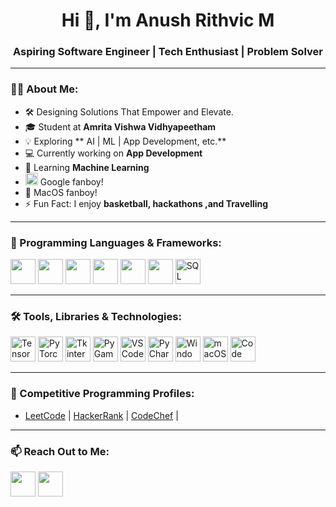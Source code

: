 <h1 align="center">Hi 👋, I'm Anush Rithvic M</h1>
<h3 align="center">Aspiring Software Engineer | Tech Enthusiast | Problem Solver</h3>

---

### 👨‍💻 About Me:
- 🛠 Designing Solutions That Empower and Elevate.
- 🎓 Student at **Amrita Vishwa Vidhyapeetham**
- 💡 Exploring ** AI | ML | App Development, etc.**
- 💻 Currently working on **App Development**
- 🌱 Learning **Machine Learning**
- <img src="https://img.icons8.com/color/48/000000/google-logo.png" width="20" height="20"/> Google fanboy!
- 🍎 MacOS fanboy!
- ⚡ Fun Fact: I enjoy **basketball, hackathons ,and Travelling**

---

### 🚀 Programming Languages & Frameworks:
<p align="left">
<img src="https://cdn.jsdelivr.net/gh/devicons/devicon/icons/python/python-original.svg" width="40" height="40"/>
<img src="https://cdn.jsdelivr.net/gh/devicons/devicon/icons/c/c-original.svg" width="40" height="40"/>
<img src="https://cdn.jsdelivr.net/gh/devicons/devicon/icons/java/java-original.svg" width="40" height="40"/>
<img src="https://cdn.jsdelivr.net/gh/devicons/devicon/icons/javascript/javascript-original.svg" width="40" height="40"/>
<img src="https://cdn.jsdelivr.net/gh/devicons/devicon/icons/html5/html5-original.svg" width="40" height="40"/>
<img src="https://cdn.jsdelivr.net/gh/devicons/devicon/icons/css3/css3-original.svg" width="40" height="40"/>
<img src="https://cdn.jsdelivr.net/gh/devicons/devicon/icons/sqlite/sqlite-original.svg" width="40" height="40" title="SQL"/>
</p>

---

### 🛠 Tools, Libraries & Technologies:
<p align="left">
<!-- Frameworks & Libraries -->
<img src="https://cdn.jsdelivr.net/gh/devicons/devicon/icons/tensorflow/tensorflow-original.svg" width="40" height="40" title="TensorFlow"/>
<img src="https://cdn.jsdelivr.net/gh/devicons/devicon/icons/pytorch/pytorch-original.svg" width="40" height="40" title="PyTorch"/>
<img src="https://img.shields.io/badge/Tkinter-0078D7?style=flat&logo=python&logoColor=white" width="40" height="40" title="Tkinter"/>
<img src="https://img.shields.io/badge/PyGame-000000?style=flat&logo=pygame&logoColor=white" width="40" height="40" title="PyGame"/>
<img src="https://cdn.jsdelivr.net/gh/devicons/devicon/icons/vscode/vscode-original.svg" width="40" height="40" title="VS Code"/>
<img src="https://cdn.jsdelivr.net/gh/devicons/devicon/icons/pycharm/pycharm-original.svg" width="40" height="40" title="PyCharm"/>
<img src="https://cdn.jsdelivr.net/gh/devicons/devicon/icons/windows8/windows8-original.svg" width="40" height="40" title="Windows"/>
<img src="https://img.icons8.com/ios-filled/50/ffffff/mac-os.png" width="40" height="40" title="macOS"/>
<img src="https://img.shields.io/badge/Code%20Blocks-000000?style=flat&logo=cplusplus&logoColor=white" width="40" height="40" title="Code Blocks"/>
</p>

---

### 🎯 Competitive Programming Profiles:
- [LeetCode](https://leetcode.com/u/anush_rithvic/) | [HackerRank](#) | [CodeChef](#) | 

---

### 📫 Reach Out to Me:
<p align="left">
<a href="mailto:anushrithvic@gmail.com"><img src="https://cdn.jsdelivr.net/gh/devicons/devicon/icons/google/google-original.svg" width="40" height="40"/></a>
<a href="https://linkedin.com/in/anush-rithvic-m-87a154307/"><img src="https://cdn.jsdelivr.net/gh/devicons/devicon/icons/linkedin/linkedin-original.svg" width="40" height="40"/></a>

</p>
